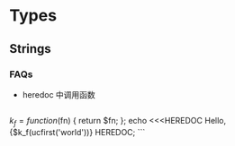 # Types

## Strings

### FAQs
* heredoc 中调用函数

    ```php
$k_f = function ($fn) {
    return $fn;
};
echo <<<HEREDOC
Hello, {$k_f(ucfirst('world'))}
HEREDOC;
    ```